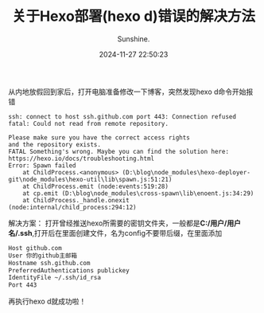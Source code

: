 ﻿---
title: 关于Hexo部署(hexo d)错误的解决方法
author: Sunshine.
date: 2024-11-27 22:50:23
audio: true
math: false
categories:
    - [杂谈]
---


从内地放假回到家后，打开电脑准备修改一下博客，突然发现hexo d命令开始报错
```shell
ssh: connect to host ssh.github.com port 443: Connection refused
fatal: Could not read from remote repository.

Please make sure you have the correct access rights
and the repository exists.
FATAL Something's wrong. Maybe you can find the solution here: https://hexo.io/docs/troubleshooting.html
Error: Spawn failed
    at ChildProcess.<anonymous> (D:\blog\node_modules\hexo-deployer-git\node_modules\hexo-util\lib\spawn.js:51:21)
    at ChildProcess.emit (node:events:519:28)
    at cp.emit (D:\blog\node_modules\cross-spawn\lib\enoent.js:34:29)
    at ChildProcess._handle.onexit (node:internal/child_process:294:12)
```

解决方案：
打开曾经推送hexo所需要的密钥文件夹，一般都是**C:/用户/用户名/.ssh**,打开后在里面创建文件，名为config不要带后缀，在里面添加
```txt
Host github.com
User 你的github主邮箱
Hostname ssh.github.com
PreferredAuthentications publickey
IdentityFile ~/.ssh/id_rsa
Port 443
```
再执行hexo d就成功啦！
